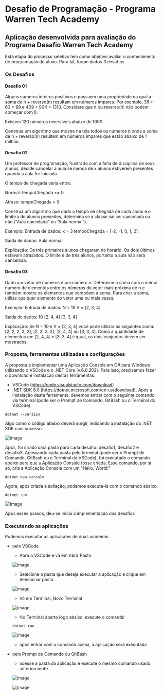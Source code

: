 # Desafio de Programação - Programa Warren Tech Academy
## Aplicação desenvolvida para avaliação do Programa Desafio Warren Tech Academy

Esta etapa do processo seletivo tem como objetivo avaliar o conhecimento de programação do aluno. Para tal, foram dados 3 desafios

### Os Desafios

#### Desafio 01
Alguns números inteiros positivos n possuem uma propriedade na qual a soma de n + reverso(n) resultam em números ímpares. Por exemplo, 36 + 63 = 99 e 409 + 904 = 1313. Considere que n ou reverso(n) não podem começar com 0. 
<p> Existem 120 números reversíveis abaixo de 1000.

Construa um algoritmo que mostre na tela todos os números n onde a soma de n + reverso(n) resultem em números ímpares que estão abaixo de 1 milhão.

#### Desafio 02
Um professor de programação, frustrado com a falta de disciplina de seus alunos, decide cancelar a aula se menos de x alunos estiverem presentes quando a aula for iniciada. 

O tempo de chegada varia entre: 
<p> Normal: tempoChegada <= 0 
<p> Atraso: tempoChegada > 0

Construa um algoritmo que dado o tempo de chegada de cada aluno e o limite x de alunos presentes, determina se a classe vai ser cancelada ou não ("Aula cancelada” ou “Aula normal”).

Exemplo:
Entrada de dados:
x = 3
tempoChegada = [-2, -1, 0, 1, 2]

Saída de dados:
Aula normal.

Explicação:
Os três primeiros alunos chegaram no horário. Os dois últimos estavam atrasados. O limite é de três alunos, portanto a aula não será cancelada.

#### Desafio 03
Dado um vetor de números e um número n. Determine a soma com o menor número de elementos entre os números do vetor mais próxima de n e também mostre os elementos que compõem a soma. Para criar a soma, utilize qualquer elemento do vetor uma ou mais vezes.

Exemplo:
Entrada de dados:
N = 10
V = [2, 3, 4]

Saída de dados:
10
[2, 4, 4]
[3, 3, 4]

Explicação:
Se N = 10 e V = [2, 3, 4] você pode utilizar as seguintes soma: [2, 2, 2, 2, 2], [2, 2, 3, 3], [2, 4, 4] ou [3, 3, 4]. Como a quantidade de elementos em [2, 4, 4] e [3, 3, 4] é igual, os dois conjuntos devem ser mostrados.


### Proposta, ferramentas utilizadas e configurações
A proposta é implementar uma Aplicação Console em C# para Windows utilizando o VSCode e o .NET Core (v.6.0.202).
Para isso, precisamos fazer o download e instalação destas ferramentas:
* VSCode (https://code.visualstudio.com/download)
* .NET SDK 6.0 (https://dotnet.microsoft.com/en-us/download). Após a instalação desta ferramenta, devemos entrar com o seguinte comando via terminal (pode ser o Prompt de Comando, GitBash ou o Terminal do VSCode):
```
dotnet --version
```
Algo como o código abaixo deverá surgir, indicando a instalação do .NET SDK com sucesso:

![image](https://user-images.githubusercontent.com/52115300/166314001-f92a3b0a-1fd7-4c90-bb36-253a0424c0d5.png)

Após, foi criado uma pasta para cada desafio: desafio1, desafio2 e desafio3. Acessando cada pasta pelo terminal (pode ser o Prompt de Comando, GitBash ou o Terminal do VSCode), foi executado o comando abaixo para que a Aplicação Console fosse criada. Esse comando, por si só, cria a Aplicação Console com um "Hello, World!"
```
dotnet new console
```
Agora, após criada a apliação, podemos executá-la com o comando abaixo. 
```
dotnet run
```
![image](https://user-images.githubusercontent.com/52115300/166519480-558c2b3d-0c99-4e41-a2db-053f3230c4e6.png)

Após esses passos, deu-se inicio a implementação dos desafios

### Executando as aplicações
Podemos executar as aplicações de duas maneiras:
* pelo VSCode
  - Abra o VSCode e vá em Abrir Pasta
  
  ![image](https://user-images.githubusercontent.com/52115300/166511130-69be74b9-95ca-44fd-b031-ab58a0f70a84.png)
  - Selecione a pasta que deseja executar a aplicação e clique em Selecionar pasta
  
  ![image](https://user-images.githubusercontent.com/52115300/166511732-3adb224a-cb81-4023-80d9-e203ff574b0d.png)
  
  - Vá em Terminal, Novo Terminal
  
  ![image](https://user-images.githubusercontent.com/52115300/166512448-a3b9fb1a-cb86-49c1-a068-1d8a4cf96ccd.png)
  
  - No Terminal aberto logo abaixo, execute o comando
  ```
  dotnet run
  ```
  ![image](https://user-images.githubusercontent.com/52115300/166515902-a69c9bb4-c5e1-4e35-9479-6328993c9baf.png)

  - após entrar com o comando acima, a aplicação será executada

* pelo Prompt de Comando ou GitBash
  - acesse a pasta da aplicação e execute o mesmo comando usado anteriormente
  
  ![image](https://user-images.githubusercontent.com/52115300/166515038-1927592f-00cb-48da-8d8d-230fc3f7488b.png)
  
  ![image](https://user-images.githubusercontent.com/52115300/166515213-40628f55-3cee-43bf-a5b4-7f6c0508a5df.png)  
